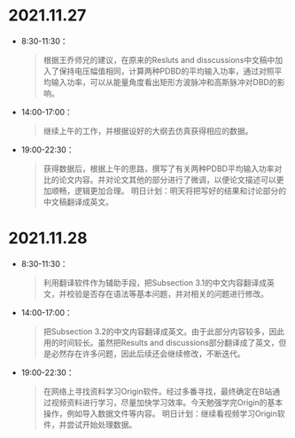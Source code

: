 # 2021.11.27
* 8:30-11:30：
    > 根据王乔师兄的建议，在原来的Resluts and disscussions中文稿中加入了保持电压幅值相同，计算两种PDBD的平均输入功率，通过对照平均输入功率，可以从能量角度看出矩形方波脉冲和高斯脉冲对DBD的影响。
* 14:00-17:00：
    > 继续上午的工作，并根据设好的大纲去仿真获得相应的数据。
* 19:00-22:30：
    > 获得数据后，根据上午的思路，撰写了有关两种PDBD平均输入功率对比的论文内容。并对论文其他的部分进行了微调，以便论文描述可以更加顺畅，逻辑更加合理。
    > 明日计划：明天将把写好的结果和讨论部分的中文稿翻译成英文。
# 2021.11.28
* 8:30-11:30：
    > 利用翻译软件作为辅助手段，把Subsection 3.1的中文内容翻译成英文，并校验是否存在语法等基本问题，并对相关的问题进行修改。
* 14:00-17:00：
    >把Subsection 3.2的中文内容翻译成英文。由于此部分内容较多，因此用的时间较长。虽然把Results and discussions部分翻译成了英文，但是必然存在许多问题，因此后续还会继续修改，不断迭代。
* 19:00-22:30：
    >在网络上寻找资料学习Origin软件。经过多番寻找，最终确定在B站通过视频资料进行学习，尽量加快学习效率。今天勉强学完Origin的基本操作，例如导入数据文件等内容。
  明日计划：继续看视频学习Origin软件，并尝试开始处理数据。
